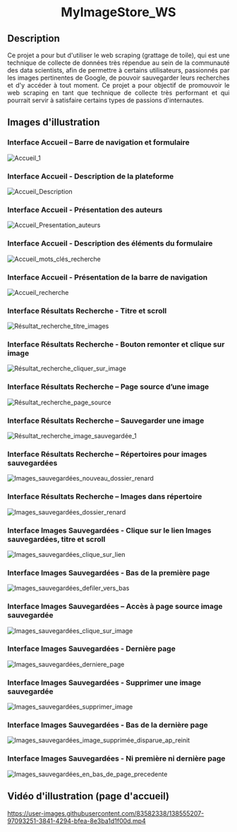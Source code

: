 # <p align="center">MyImageStore_WS</p>
## Description
<p align="justify">
Ce projet a pour but d'utiliser le web scraping (grattage de toile), qui est une technique de collecte de données très répendue au sein de la communauté des data scientists, afin de permettre à certains utilisateurs, passionnés par les images pertinentes de Google, de pouvoir sauvegarder leurs recherches et d'y accéder à tout moment. Ce projet a pour objectif de promouvoir le web scraping en tant que technique de collecte très performant et qui pourrait servir à satisfaire certains types de passions d'internautes.</p>

## Images d'illustration 
### Interface Accueil – Barre de navigation et formulaire
![Accueil_1](https://user-images.githubusercontent.com/83582338/138557989-3913ff38-927a-4ea5-b3ed-f675b7f98686.png)
### Interface Accueil - Description de la plateforme
![Accueil_Description](https://user-images.githubusercontent.com/83582338/138562345-b6947d5f-64a6-4261-87cc-0c46fd934ac1.png)
### Interface Accueil - Présentation des auteurs
![Accueil_Presentation_auteurs](https://user-images.githubusercontent.com/83582338/138562364-524f3871-2bdc-4fe4-8d45-677354f47d9b.png)
### Interface Accueil - Description des éléments du formulaire
![Accueil_mots_clés_recherche](https://user-images.githubusercontent.com/83582338/138562384-f35dcaf0-1e1c-43cb-9167-25285e740e6b.png)
### Interface Accueil - Présentation de la barre de navigation
![Accueil_recherche](https://user-images.githubusercontent.com/83582338/138562403-eb748ec8-c932-482e-b0ae-111a3b0e56c2.png)
### Interface Résultats Recherche - Titre et scroll
![Résultat_recherche_titre_images](https://user-images.githubusercontent.com/83582338/138562433-53246ad7-33a3-454e-ae55-4fee4a4741c6.png)
### Interface Résultats Recherche - Bouton remonter et clique sur image
![Résultat_recherche_cliquer_sur_image](https://user-images.githubusercontent.com/83582338/138562684-6e1d81fc-b872-48f0-9d74-c9846ed78016.png)

### Interface Résultats Recherche – Page source d’une image
![Résultat_recherche_page_source](https://user-images.githubusercontent.com/83582338/138562709-2ca8b34b-e14b-4060-bb45-7ad0722c8729.png)

### Interface Résultats Recherche – Sauvegarder une image
![Résultat_recherche_image_sauvegardée_1](https://user-images.githubusercontent.com/83582338/138562722-581c0440-3c1f-4dab-918b-3d1fba9bcff0.png)

### Interface Résultats Recherche – Répertoires pour images sauvegardées
![Images_sauvegardées_nouveau_dossier_renard](https://user-images.githubusercontent.com/83582338/138562743-a8bb2d57-7535-4230-808d-9b031ca75534.png)

### Interface Résultats Recherche – Images dans répertoire
![Images_sauvegardées_dossier_renard](https://user-images.githubusercontent.com/83582338/138562754-cec48528-b8ee-4434-8ff1-d4b3dca613d8.png)

### Interface Images Sauvegardées - Clique sur le lien Images sauvegardées, titre et scroll
![Images_sauvegardées_clique_sur_lien](https://user-images.githubusercontent.com/83582338/138562762-bbc9ad84-5f5d-4766-b817-0dab224c4506.png)

### Interface Images Sauvegardées - Bas de la première page
![Images_sauvegardées_defiler_vers_bas](https://user-images.githubusercontent.com/83582338/138562774-4f24e86f-1bb8-43b9-8674-5604a74e7a4d.png)

### Interface Images Sauvegardées – Accès à page source image sauvegardée
![Images_sauvegardées_clique_sur_image](https://user-images.githubusercontent.com/83582338/138562790-bd584e68-b271-4b51-8439-46727f3445aa.png)

### Interface Images Sauvegardées - Dernière page
![Images_sauvegardées_derniere_page](https://user-images.githubusercontent.com/83582338/138562798-318fe8a8-34e6-4be4-9933-35808fcb245c.png)

### Interface Images Sauvegardées - Supprimer une image sauvegardée
![Images_sauvegardées_supprimer_image](https://user-images.githubusercontent.com/83582338/138562807-5d1335d3-68d1-4e26-90da-54d6efc946bf.png)

### Interface Images Sauvegardées - Bas de la dernière page
![Images_sauvegardées_image_supprimée_disparue_ap_reinit](https://user-images.githubusercontent.com/83582338/138562823-dcd149b6-ad38-416b-a6cc-933126062866.png)


### Interface Images Sauvegardées - Ni première ni dernière page
![Images_sauvegardées_en_bas_de_page_precedente](https://user-images.githubusercontent.com/83582338/138562845-1f772802-eb2e-40f8-ae42-42722378bbc4.png)

## Vidéo d'illustration (page d'accueil)





https://user-images.githubusercontent.com/83582338/138555207-97093251-3841-4294-bfea-8e3ba1d1f00d.mp4



